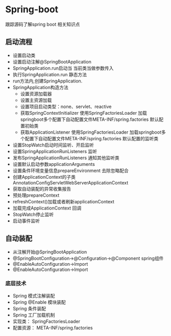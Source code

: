 # Spring-boot
跟踪源码了解spring boot 相关知识点
## 启动流程
* 设置启动类
* 设置启动注解@SpringBootApplication
* SpringApplication.run启动当 当前类当做参数传入
* 执行SpringApplication.run 静态方法
* run方法内,创建SpringApplication.
* SpringApplication构造方法
    * 设置资源加载器
    * 设置主资源加载
    * 设置项目启动类型：none、servlet、reactive
    * 获取SpringContextInitializer 使用SpringFactoriesLoader 加载springboot多个配置下自动配置文件META-INF/spring.factories 默认配置初始类
    * 获取ApplicationListener  使用SpringFactoriesLoader 加载springboot多个配置下自动配置文件META-INF/spring.factories 默认配置的监听类
* 设置StopWatch启动时间监听、开启监听
* 设置SpringApplicationRunListeners 监听
* 发布SpringApplicationRunListeners 通知其他监听类
* 设置默认启动参数applicationArguments
* 设置条件环境变量信息prepareEnvironment 去除忽略配合
* 创建ApplicationContext的子类AnnotationConfigServletWebServerApplicationContext
* 获取自动装配的异常收集报告
* 预处理prepareContext
* refreshContext()加载或者刷新applicationContext
* 加载完成ApplicationContext 回调
* StopWatch停止监听
* 启动事件监听

## 自动装配
* 从注解开始@SpringBootApplication
* @SpringBootConfiguration->@Configuration->@Component spring组件
* @EnableAutoConfiguration->Import
* @EnableAutoConfiguration->Import
### 底层技术
* Spring 模式注解装配
* Spring @Enable 模块装配
* Spring 条件装配
* Spring 工厂加载机制
* 实现类： SpringFactoriesLoader
* 配置资源： META-INF/spring.factories










    
    
    
    
    
    
    
    

